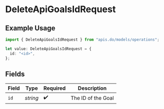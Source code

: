 # DeleteApiGoalsIdRequest

## Example Usage

```typescript
import { DeleteApiGoalsIdRequest } from "apis.do/models/operations";

let value: DeleteApiGoalsIdRequest = {
  id: "<id>",
};
```

## Fields

| Field              | Type               | Required           | Description        |
| ------------------ | ------------------ | ------------------ | ------------------ |
| `id`               | *string*           | :heavy_check_mark: | The ID of the Goal |